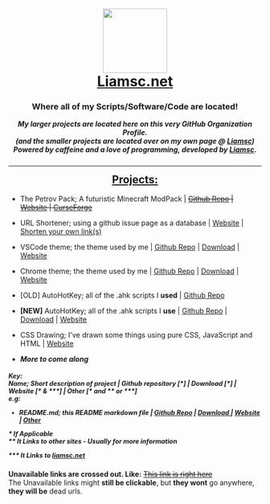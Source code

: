 <h1 align="center" style="padding:0px">
<a href="https://liamsc.net/img/icon.svg"><img src="https://liamsc.net/img/icon.svg" width="128px">
<br></a>
<a href="https://liamsc.net/projects/">Liamsc.net</a>
</h1>
<h3 align="center" style="padding-top:0px">
Where all of my Scripts/Software/Code are located!
</h3>
<h5 align="center" style="margin-top:0px;">
My larger projects are located here on this very GitHub Organization Profile.
<br>(and the smaller projects are located over on my own page @ <a href="https://github.com/liam-s-c"> Liamsc</a>)
<br>Powered by caffeine and a love of programming, developed by <a href="https://github.com/liam-s-c">Liamsc</a>.
</h5>

----

<h2 align="center" style="margin-top:0px;"><a href="https://liamsc.net/projects">Projects:</a>
</h2>

- The Petrov Pack; A futuristic Minecraft ModPack | ~~[Github Repo](https://github.com/liamsc-net/The-Petrov-Pack) | [Website](https://liamsc.net/projects/downloads/petrov) | [CurseForge](https://#)~~
- URL Shortener; using a github issue page as a database | [Website](https://liamsc.net/shorten) | [Shorten your own link(s)](https://liamsc.net/60)
- VSCode theme; the theme used by me | [Github Repo](https://github.com/Liam-s-c/vscode-dark-theme) | [Download](https://marketplace.visualstudio.com/items?itemName=Liamsc.liamsc-net-dark&ssr=false#overview) | [Website](https://liamsc.net/projects/downloads/vscode-theme)
- Chrome theme; the theme used by me | [Github Repo](https://github.com/Liam-s-c/Liams-Dark-Theme) | [Download](https://github.com/Liam-s-c/Liams-Dark-Theme/releases/latest) | [Website](https://liamsc.net/projects/downloads/chrome-theme)
- [OLD] AutoHotKey; all of the .ahk scripts I **used** | [Github Repo](https://github.com/Liam-s-c/AHK)
- **[NEW]** AutoHotKey; all of the .ahk scripts I **use** | [Github Repo](https://github.com/liamsc-net/ahk) | [Download](https://github.com/liamsc-net/ahk/releases/latest) | [Website](https://liamsc.net/projects/downloads/ahk)
- CSS Drawing; I've drawn some things using pure CSS, JavaScript and HTML | [Website](https://liamsc.net/css-drawing)

- ***More to come along***

<h5 style="font-size: 12.7px"> Key: <br>Name; Short description of project | Github repository [*] | Download [*] | Website [* & ***] | Other [* and ** or ***]
<br>
e.g:
<br>
<ul>
<li>README.md; this README markdown file | <a href="#">Github Repo</a> | <a href="#"> Download </a> | <a href="#">Website</a> | <a href="#">Other</a></li></ul>
* If Applicable 
<br>
** It Links to other sites - Usually for more information

*** It Links to [liamsc.net](https://liamsc.net)
</h5>

**Unavailable links are crossed out. Like:** ~~[This link is right here](#)~~  
The Unavailable links might **still be clickable**, but **they wont** go anywhere, **they  will be** dead urls.
